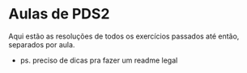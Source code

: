 # Aulas de PDS2
Aqui estão as resoluções de todos os exercícios passados até então, separados por aula.
- ps. preciso de dicas pra fazer um readme legal
